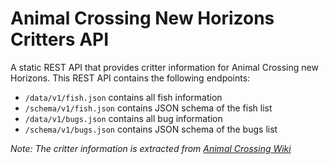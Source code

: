 # Animal Crossing New Horizons Critters API

A static REST API that provides critter information for Animal Crossing new Horizons. This REST API contains the following endpoints:

- `/data/v1/fish.json` contains all fish information
- `/schema/v1/fish.json` contains JSON schema of the fish list
- `/data/v1/bugs.json` contains all bug information
- `/schema/v1/bugs.json` contains JSON schema of the bugs list

_Note: The critter information is extracted from [Animal Crossing Wiki](https://animalcrossing.fandom.com)_
